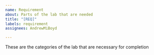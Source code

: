 ```yaml
---
name: Requirement
about: Parts of the lab that are needed
title: "[REQ]"
labels: requirement
assignees: AndrewMiBoyd

---
```


These are the categories of the lab that are necessary for completion
